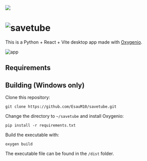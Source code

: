 [![](https://img.shields.io/badge/python-3.10+-blue.svg)](https://www.python.org/downloads/release/python-31013/)

# ![savetube](https://github.com/user-attachments/assets/c83dcf60-8a7c-427d-8e9e-1c144565a1a8)
This is a Python + React + Vite desktop app made with [Oxygenio](https://github.com/EsauM10/oxygenio).

![app](https://github.com/user-attachments/assets/e92d9916-6e5b-4e7c-a1fa-e13a24d2b1a3)

## Requirements

## Building (Windows only)
Clone this repository:
```
git clone https://github.com/EsauM10/savetube.git
```

Change the directory to `~/savetube` and install Oxygenio:
```
pip install -r requirements.txt
```

Build the executable with:
```
oxygen build
```

The executable file can be found in the `/dist` folder.
